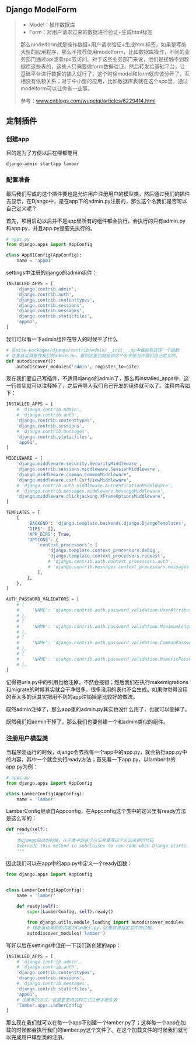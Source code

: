 #

## Django ModelForm

> - Model：操作数据库
> - Form：对用户请求过来的数据进行验证+生成html标签
>
> 那么modelform就是操作数据+用户请求验证+生成html标签。如果是写的大型的应用程序，那么不推荐使用modelform，比如数据库操作，不同的业务部门通过api或者rpc去访问。对于这些业务部门来说，他们是接触不到数据库这些表的，这些人只需要做form数据验证，然后转发给基础平台，让基础平台进行数据的插入就行了，这个时候model和form就应该分开了，互相没有依赖关系；对于中小型的应用，比如数据库表就在这个app里，通过modelform可以让你省一些事。
>
> 参考：www.cnblogs.com/wupeiqi/articles/6229414.html





## 定制插件

### 创建app

目的是为了方便以后在哪都能用

```shell
django-admin startapp lamber
```

### 配置准备

最后我们写成的这个插件要也是允许用户注册用户的模型类，然后通过我们的插件去显示，在Django中，是在app下的admin.py注册的，那么这个名我们是否可以自己定义呢？

首先，项目启动以后并不是app里所有的组件都会执行，会执行的只有admin.py和app.py，并且app.py是要先执行的。

```python
# apps.py
from django.apps import AppConfig

class App01Config(AppConfig):
    name = 'app01'
```

settings中注册的django的admin组件：

```python
INSTALLED_APPS = [
    'django.contrib.admin',
    'django.contrib.auth',
    'django.contrib.contenttypes',
    'django.contrib.sessions',
    'django.contrib.messages',
    'django.contrib.staticfiles',
    'app01',
]
```

我们可以看一下admin组件在导入的时候干了什么

```python
# 在site-packages/django/contrib/admin/__init__.py中最后有这样一个函数
# 这里其实就是找我们的admin.py，看到这里也就是说这个名字是允许我们自己定义的。
def autodiscover():
    autodiscover_modules('admin', register_to=site)
```

现在我们要自己写插件，不适用django的admin了，那么再installed_apps中，这一行其实就可以注释掉了，之后再导入我们自己开发的组件就可以了。注释内容如下：

```python
INSTALLED_APPS = [
    # 'django.contrib.admin',
    # 'django.contrib.auth',
    'django.contrib.contenttypes',
    'django.contrib.sessions',
    # 'django.contrib.messages',
    'django.contrib.staticfiles',
    'app01',
]

MIDDLEWARE = [
    'django.middleware.security.SecurityMiddleware',
    'django.contrib.sessions.middleware.SessionMiddleware',
    'django.middleware.common.CommonMiddleware',
    'django.middleware.csrf.CsrfViewMiddleware',
    # 'django.contrib.auth.middleware.AuthenticationMiddleware',
    # 'django.contrib.messages.middleware.MessageMiddleware',
    'django.middleware.clickjacking.XFrameOptionsMiddleware',
]

TEMPLATES = [
    {
        'BACKEND': 'django.template.backends.django.DjangoTemplates',
        'DIRS': [],
        'APP_DIRS': True,
        'OPTIONS': {
            'context_processors': [
                'django.template.context_processors.debug',
                'django.template.context_processors.request',
                # 'django.contrib.auth.context_processors.auth',
                # 'django.contrib.messages.context_processors.messages',
            ],
        },
    },
]

AUTH_PASSWORD_VALIDATORS = [
    # {
    #     'NAME': 'django.contrib.auth.password_validation.UserAttributeSimilarityValidator',
    # },
    # {
    #     'NAME': 'django.contrib.auth.password_validation.MinimumLengthValidator',
    # },
    # {
    #     'NAME': 'django.contrib.auth.password_validation.CommonPasswordValidator',
    # },
    # {
    #     'NAME': 'django.contrib.auth.password_validation.NumericPasswordValidator',
    # },
]
```

记得把urls.py中的引用也给注掉，不然会报错；然后我们在执行makemigrations和migrate的时候其实就会干净很多，很多没用的表也不会生成。如果你觉得没用的表太多的话其实把用不到的app注销掉是比较好的做法。

既然admin注掉了，那么app重的admin.py其实也没什么用了，也就可以删掉了。

既然我们把admin干掉了，那么我们也要创建一个和admin类似的组件。

### 注册用户模型类

当程序刚运行的时候，django会去找每一个app中的app.py，就会执行app.py中的内容，其中一个就会执行ready方法；首先看一下app.py，以lamber中的app.py为例：

```python
# apps.py
from django.apps import AppConfig

class LamberConfig(AppConfig):
    name = 'lamber'
```

LamberConfig继承自Appconfig，在Appconfig这个类中的定义里有ready方法是这么写的：

```python
def ready(self):
    """
    当django启动的时候，在子类中的这个方法会重写这个方法来运行代码
    Override this method in subclasses to run code when Django starts.
    """
```

因此我们可以在app中的app.py中定义一个ready函数：

```python
from django.apps import AppConfig


class LamberConfig(AppConfig):
    name = 'lamber'
    
    def ready(self):
        super(LamberConfig, self).ready()

        from django.utils.module_loading import autodiscover_modules
        # 指定自动发现的内容为lamber.py，这里就是指定文件的过程。
        autodiscover_modules('lamber')
```

写好以后在settings中注册一下我们新创建的app：

```python
INSTALLED_APPS = [
    # 'django.contrib.admin',
    # 'django.contrib.auth',
    'django.contrib.contenttypes',
    'django.contrib.sessions',
    # 'django.contrib.messages',
    'django.contrib.staticfiles',
    'app01',
    # 注意写的方式，这里要使用这种方式注册才能生效
    'lamber.apps.LamberConfig'
]
```

那么现在我们就可以在每一个app下创建一个lamber.py了；这样每一个app在加载的时候都会执行我们的lamber.py这个文件了。在这个加载文件的时候我们就可以完成用户模型类的注册。